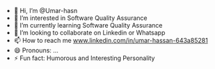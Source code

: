 - 👋 Hi, I’m @Umar-hasn
- 👀 I’m interested in Software Quality Assurance
- 🌱 I’m currently learning Software Quality Assurance
- 💞️ I’m looking to collaborate on Linkedin or Whatsapp
- 📫 How to reach me www.linkedin.com/in/umar-hassan-643a85281
- 😄 Pronouns: ...
- ⚡ Fun fact: Humorous and Interesting Personality

<!---
Umar-hasn/Umar-hasn is a ✨ special ✨ repository because its `README.md` (this file) appears on your GitHub profile.
You can click the Preview link to take a look at your changes.
--->
